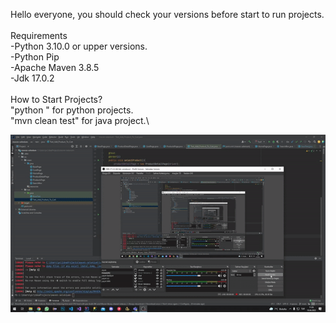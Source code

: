 Hello everyone, you should check your versions before start to run projects.\
 \
Requirements\
-Python 3.10.0 or upper versions.\
-Python Pip\
-Apache Maven 3.8.5\
-Jdk 17.0.2\
 \
How to Start Projects?\
"python <project-name>" for python projects.\
"mvn clean test" for java project.\
  
![Alt Text](https://github.com/furkankaanulucay/selenium-examples/blob/main/java-selenium.gif)
 
